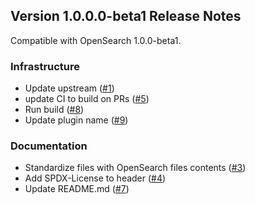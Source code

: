 ## Version 1.0.0.0-beta1 Release Notes

Compatible with OpenSearch 1.0.0-beta1.

### Infrastructure

* Update upstream ([#1](https://github.com/opensearch-project/k-NN/pull/1))
* update CI to build on PRs ([#5](https://github.com/opensearch-project/k-NN/pull/1))
* Run build ([#8](https://github.com/opensearch-project/k-NN/pull/8))
* Update plugin name ([#9](https://github.com/opensearch-project/k-NN/pull/9))

### Documentation

* Standardize files with OpenSearch files contents ([#3](https://github.com/opensearch-project/k-NN/pull/3))
* Add SPDX-License to header ([#4](https://github.com/opensearch-project/k-NN/pull/4))
* Update README.md ([#7](https://github.com/opensearch-project/k-NN/pull/7))
